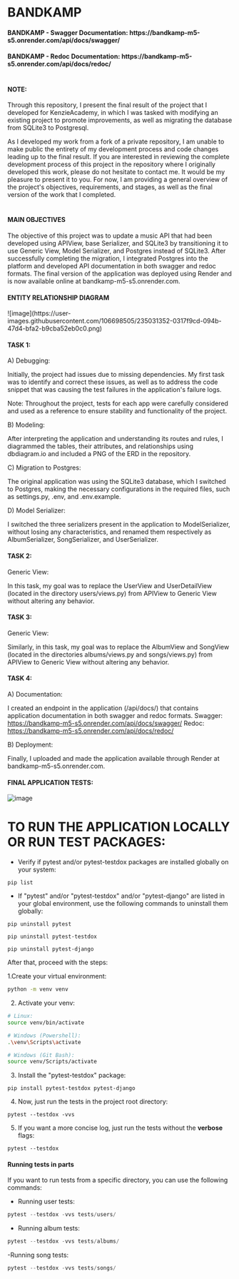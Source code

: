 # BANDKAMP

<h4>BANDKAMP - Swagger Documentation: https://bandkamp-m5-s5.onrender.com/api/docs/swagger/</h4>
<h4>BANDKAMP - Redoc Documentation: https://bandkamp-m5-s5.onrender.com/api/docs/redoc/</h4>

#
<h4>NOTE:</h4>

Through this repository, I present the final result of the project that I developed for KenzieAcademy, in which I was tasked with modifying an existing project to promote improvements, as well as migrating the database from SQLite3 to Postgresql.

As I developed my work from a fork of a private repository, I am unable to make public the entirety of my development process and code changes leading up to the final result. If you are interested in reviewing the complete development process of this project in the repository where I originally developed this work, please do not hesitate to contact me. It would be my pleasure to present it to you. For now, I am providing a general overview of the project's objectives, requirements, and stages, as well as the final version of the work that I completed.
#

<h4>MAIN OBJECTIVES</h4>

The objective of this project was to update a music API that had been developed using APIView, base Serializer, and SQLite3 by transitioning it to use Generic View, Model Serializer, and Postgres instead of SQLite3. After successfully completing the migration, I integrated Postgres into the platform and developed API documentation in both swagger and redoc formats. The final version of the application was deployed using Render and is now available online at bandkamp-m5-s5.onrender.com.

<h4>ENTITY RELATIONSHIP DIAGRAM</h4>
![image](https://user-images.githubusercontent.com/106698505/235031352-0317f9cd-094b-47d4-bfa2-b9cba52eb0c0.png)



<h4>TASK 1:</h4>

A) Debugging:

Initially, the project had issues due to missing dependencies. My first task was to identify and correct these issues, as well as to address the code snippet that was causing the test failures in the application's failure logs.

Note: Throughout the project, tests for each app were carefully considered and used as a reference to ensure stability and functionality of the project.

B) Modeling:

After interpreting the application and understanding its routes and rules, I diagrammed the tables, their attributes, and relationships using dbdiagram.io and included a PNG of the ERD in the repository.

C) Migration to Postgres:

The original application was using the SQLite3 database, which I switched to Postgres, making the necessary configurations in the required files, such as settings.py, .env, and .env.example.

D) Model Serializer:

I switched the three serializers present in the application to ModelSerializer, without losing any characteristics, and renamed them respectively as AlbumSerializer, SongSerializer, and UserSerializer.

<h4>TASK 2:</h4>

Generic View:

In this task, my goal was to replace the UserView and UserDetailView (located in the directory users/views.py) from APIView to Generic View without altering any behavior.

<h4>TASK 3:</h4>

Generic View:

Similarly, in this task, my goal was to replace the AlbumView and SongView (located in the directories albums/views.py and songs/views.py) from APIView to Generic View without altering any behavior.

<h4>TASK 4:</h4>

A) Documentation:

I created an endpoint in the application (/api/docs/) that contains application documentation in both swagger and redoc formats.
Swagger: https://bandkamp-m5-s5.onrender.com/api/docs/swagger/
Redoc: https://bandkamp-m5-s5.onrender.com/api/docs/redoc/

B) Deployment:

Finally, I uploaded and made the application available through Render at bandkamp-m5-s5.onrender.com.


<h4>FINAL APPLICATION TESTS:</h4>

![image](https://user-images.githubusercontent.com/106698505/234953687-3a78817d-3163-4722-983a-728cf999b5aa.png)

#

# TO RUN THE APPLICATION LOCALLY OR RUN TEST PACKAGES:

- Verify if pytest and/or pytest-testdox packages are installed globally on your system:
```shell
pip list
```
- If "pytest" and/or "pytest-testdox" and/or "pytest-django" are listed in your global environment, use the following commands to uninstall them globally:
```shell
pip uninstall pytest
```

```shell
pip uninstall pytest-testdox
```

```shell
pip uninstall pytest-django
```

After that, proceed with the steps:

1.Create your virtual environment:
```bash
python -m venv venv
```

2. Activate your venv:
```bash
# Linux:
source venv/bin/activate

# Windows (Powershell):
.\venv\Scripts\activate

# Windows (Git Bash):
source venv/Scripts/activate
```

3. Install the "pytest-testdox" package:
```shell
pip install pytest-testdox pytest-django
```

4. Now, just run the tests in the project root directory:
```shell
pytest --testdox -vvs
```

5. If you want a more concise log, just run the tests without the **verbose** flags:
```shell
pytest --testdox
```

<h4>Running tests in parts</h4>

If you want to run tests from a specific directory, you can use the following commands:

- Running user tests:
```python
pytest --testdox -vvs tests/users/
```

- Running album tests:
```python
pytest --testdox -vvs tests/albums/
```

-Running song tests:
```python
pytest --testdox -vvs tests/songs/
```

<!--

OBJETIVO GERAL DO PROJETO:

1. Neste projeto, utilizei um código legado de uma API de músicas desenvolvida com APIView, Serializer base e SQLite3, e fiz a transição deste aplicativo para Generic View, Model Serializer e utilização do Postgres no lugar do SQLite3.

2. Após finalizar a migração, já contando com o serviço de Postgres integrado a plataforma, e após realizar os ajustes conforme a proposta inicial, desenvolvi a documentação da API no formato swagger e também redoc, e finalizei o trabalho realizando o deploy da versão final da aplicação através do Render. A aplicação está online e disponível para uso através do link: bandkamp-m5-s5.onrender.com


TASK 1

A) Debug

Inicialmente o projeto contava com erros devido a algumas dependências ausentes. Minha primeira tarefa foi identificá-las e corrigi-las, bem como, ao verificar os logs de falha dos testes contidos na aplicação corrigi o trecho de código que estava originando a falha.

Importante: Após realizar os ajustes dos bugs iniciais e a transição para model serializer, os testes sobre cada app sempre foram levados em consideração e foram tomados como referência até a conclusão do projeto. A cada etapa e novo passo na reescrita do código e migração do banco de dados mantive os testes com funcionamento de 100% sobre cada app mantendo-os estáveis e comprovando o bom funcionamento do projeto, tal como foi concebido originalmente.


B) Modelagem

Tendo interpretado a aplicação e entendido as suas rotas e regras, diagramei as tabelas, seus atributos e relações, utilizando o dbdiagram.io, e incluí um PNG da DER no repositório.

C) Migração para Postgres

A aplicação legada estava utilizando o banco SQLite3. Realizei a troca para o Postgres, fazendo as devidas configurações nos arquivos necessários, como por exemplo, settings.py, .env e .env.example.

D) Model Serializer

Realizei a trocar dos 3 serializers presentes na aplicação para ModelSerializer, sem perder nenhuma característica. Os renomeei respectivamente como: AlbumSerializer, SongSerializer, UserSerializer.


TASK 2

Generic View - Meu objetivo nesta tarefa foi de substituir a UserView e a UserDetailView (diretório: users/views.py), de APIView para Generic View sem perder nenhum comportamento e/ou acrescentar.

TASK 3

Generic View - Meu objetivo nesta tarefa foi de substituir a AlbumView e a SongView (diretórios: albums/views.py e songs/views.py), de APIView  para Generic View sem perder nenhum comportamento e/ou acrescentar.


TASK 4

A) Documentação

Criei um endpoint na aplicação (/api/docs/), que contém a documentação da aplicação nos formatos swagger e redoc.

B) Deploy

Subi e disponibilizei a aplicação através o Render: bandkamp-m5-s5.onrender.com

 -->





<!--


# M5 - BandKamp Generic View

## Instalação dos pacotes de teste

- Verifique se os pacotes `pytest` e/ou `pytest-testdox` estão instalados globalmente em seu sistema:
```shell
pip list
```
- Caso seja listado o `pytest` e/ou `pytest-testdox` e/ou `pytest-django` em seu ambiente global, utilize os seguintes comando para desinstalá-los globalmente:
```shell
pip uninstall pytest
```

```shell
pip uninstall pytest-testdox
```

```shell
pip uninstall pytest-django
```

A partir disso, prossiga com os passos:

1. Crie seu ambiente virtual:
```bash
python -m venv venv
```

2. Ative seu venv:
```bash
# Linux:
source venv/bin/activate

# Windows (Powershell):
.\venv\Scripts\activate

# Windows (Git Bash):
source venv/Scripts/activate
```

3. Instale o pacote `pytest-testdox`:
```shell
pip install pytest-testdox pytest-django
```


4. Agora é só rodar os testes no diretório principal do projeto:
```shell
pytest --testdox -vvs
```

5. Caso queira um log mais resumido, basta executar com os testes sem as flags **verbose**:
```shell
pytest --testdox
```

## Rodando os testes por partes

Caso você tenha interesse em rodar apenas um diretório de testes específico, pode utilizar o comando:

- Rodando testes de users:
```python
pytest --testdox -vvs tests/users/
```

- Rodando testes de albums:
```python
pytest --testdox -vvs tests/albums/
```

- Rodando testes de songs:
```python
pytest --testdox -vvs tests/songs/
```

 -->
